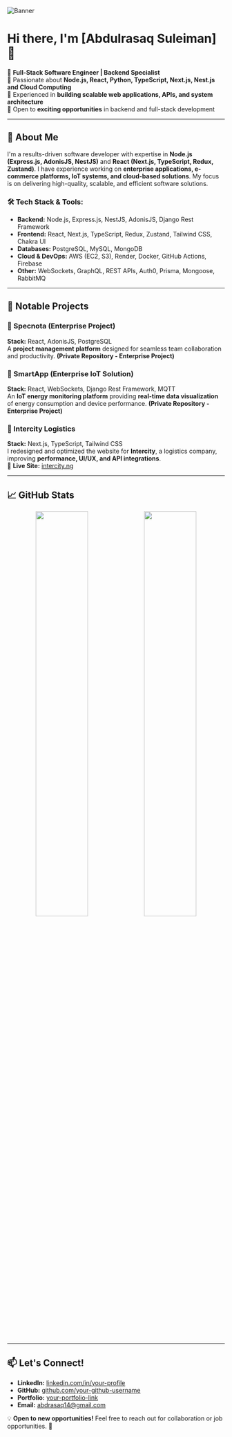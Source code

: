 ![Banner]([https://your-image-link-here.com/banner.png](https://abdulrasaq-portfolio-website.vercel.app/assets/abdrasaq-BpsmzqDJ.png))

# Hi there, I'm [Abdulrasaq Suleiman] 👋

🚀 **Full-Stack Software Engineer | Backend Specialist**  
🔹 Passionate about **Node.js, React, Python, TypeScript, Next.js, Nest.js and Cloud Computing**  
🔹 Experienced in **building scalable web applications, APIs, and system architecture**  
🔹 Open to **exciting opportunities** in backend and full-stack development

---

## 🌟 About Me
I'm a results-driven software developer with expertise in **Node.js (Express.js, AdonisJS, NestJS)** and **React (Next.js, TypeScript, Redux, Zustand)**. I have experience working on **enterprise applications, e-commerce platforms, IoT systems, and cloud-based solutions**. My focus is on delivering high-quality, scalable, and efficient software solutions.

### 🛠 Tech Stack & Tools:
- **Backend:** Node.js, Express.js, NestJS, AdonisJS, Django Rest Framework
- **Frontend:** React, Next.js, TypeScript, Redux, Zustand, Tailwind CSS, Chakra UI
- **Databases:** PostgreSQL, MySQL, MongoDB
- **Cloud & DevOps:** AWS (EC2, S3), Render, Docker, GitHub Actions, Firebase
- **Other:** WebSockets, GraphQL, REST APIs, Auth0, Prisma, Mongoose, RabbitMQ

---

## 📌 Notable Projects

### **🔹 Specnota** (Enterprise Project)
**Stack:** React, AdonisJS, PostgreSQL  
A **project management platform** designed for seamless team collaboration and productivity. **(Private Repository - Enterprise Project)**

### **🔹 SmartApp** (Enterprise IoT Solution)
**Stack:** React, WebSockets, Django Rest Framework, MQTT  
An **IoT energy monitoring platform** providing **real-time data visualization** of energy consumption and device performance. **(Private Repository - Enterprise Project)**

### **🔹 Intercity Logistics**
**Stack:** Next.js, TypeScript, Tailwind CSS  
I redesigned and optimized the website for **Intercity**, a logistics company, improving **performance, UI/UX, and API integrations**.  
🔗 **Live Site:** [intercity.ng](https://intercity.ng)

---

## 📈 GitHub Stats
<p align="center">
  <img src="https://github-readme-stats.vercel.app/api?username=your-github-username&show_icons=true&theme=tokyonight" width="49%" />
  <img src="https://github-readme-streak-stats.herokuapp.com/?user=your-github-username&theme=tokyonight" width="49%" />
</p>

---

## 📫 Let's Connect!
- **LinkedIn:** [linkedin.com/in/your-profile]([https://linkedin.com/in/your-profile](https://www.linkedin.com/in/abdulrasaq-suleiman/))
- **GitHub:** [github.com/your-github-username]([https://github.com/your-github-username](https://github.com/abdrasaq14))
- **Portfolio:** [your-portfolio-link]([https://your-portfolio-link.com](https://abdulrasaq-portfolio-website.vercel.app/))
- **Email:** abdrasaq14@gmail.com

💡 **Open to new opportunities!** Feel free to reach out for collaboration or job opportunities. 🚀

